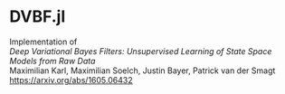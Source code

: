 # DVBF.jl
Implementation of  
*Deep Variational Bayes Filters: Unsupervised Learning of State Space Models from Raw Data*  
Maximilian Karl, Maximilian Soelch, Justin Bayer, Patrick van der Smagt
https://arxiv.org/abs/1605.06432
